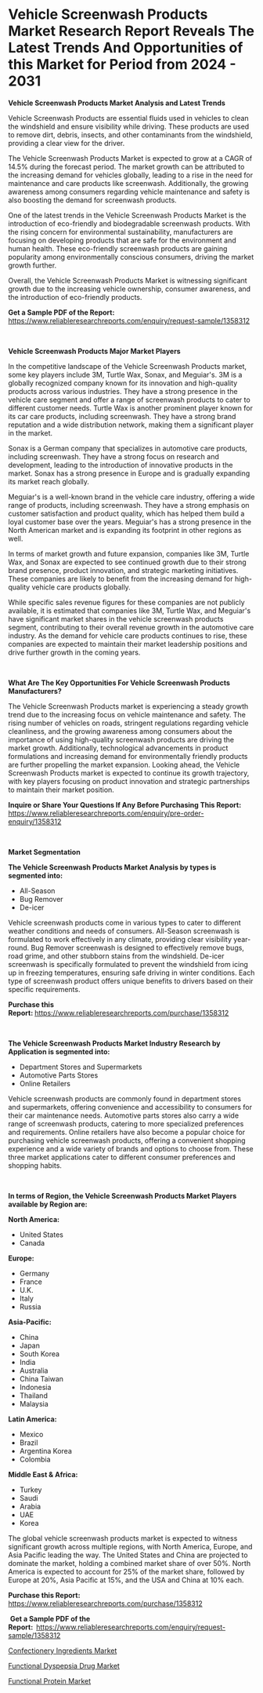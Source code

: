 <p><h1>Vehicle Screenwash Products Market Research Report Reveals The Latest Trends And Opportunities of this Market for Period from 2024 - 2031</h1></p><p><strong>Vehicle Screenwash Products Market Analysis and Latest Trends</strong></p>
<p><p>Vehicle Screenwash Products are essential fluids used in vehicles to clean the windshield and ensure visibility while driving. These products are used to remove dirt, debris, insects, and other contaminants from the windshield, providing a clear view for the driver.</p><p>The Vehicle Screenwash Products Market is expected to grow at a CAGR of 14.5% during the forecast period. The market growth can be attributed to the increasing demand for vehicles globally, leading to a rise in the need for maintenance and care products like screenwash. Additionally, the growing awareness among consumers regarding vehicle maintenance and safety is also boosting the demand for screenwash products.</p><p>One of the latest trends in the Vehicle Screenwash Products Market is the introduction of eco-friendly and biodegradable screenwash products. With the rising concern for environmental sustainability, manufacturers are focusing on developing products that are safe for the environment and human health. These eco-friendly screenwash products are gaining popularity among environmentally conscious consumers, driving the market growth further.</p><p>Overall, the Vehicle Screenwash Products Market is witnessing significant growth due to the increasing vehicle ownership, consumer awareness, and the introduction of eco-friendly products.</p></p>
<p><strong>Get a Sample PDF of the Report:&nbsp;</strong> <a href="https://www.reliableresearchreports.com/enquiry/request-sample/1358312">https://www.reliableresearchreports.com/enquiry/request-sample/1358312</a></p>
<p>&nbsp;</p>
<p><strong>Vehicle Screenwash Products Major Market Players</strong></p>
<p><p>In the competitive landscape of the Vehicle Screenwash Products market, some key players include 3M, Turtle Wax, Sonax, and Meguiar's. 3M is a globally recognized company known for its innovation and high-quality products across various industries. They have a strong presence in the vehicle care segment and offer a range of screenwash products to cater to different customer needs. Turtle Wax is another prominent player known for its car care products, including screenwash. They have a strong brand reputation and a wide distribution network, making them a significant player in the market.</p><p>Sonax is a German company that specializes in automotive care products, including screenwash. They have a strong focus on research and development, leading to the introduction of innovative products in the market. Sonax has a strong presence in Europe and is gradually expanding its market reach globally.</p><p>Meguiar's is a well-known brand in the vehicle care industry, offering a wide range of products, including screenwash. They have a strong emphasis on customer satisfaction and product quality, which has helped them build a loyal customer base over the years. Meguiar's has a strong presence in the North American market and is expanding its footprint in other regions as well.</p><p>In terms of market growth and future expansion, companies like 3M, Turtle Wax, and Sonax are expected to see continued growth due to their strong brand presence, product innovation, and strategic marketing initiatives. These companies are likely to benefit from the increasing demand for high-quality vehicle care products globally.</p><p>While specific sales revenue figures for these companies are not publicly available, it is estimated that companies like 3M, Turtle Wax, and Meguiar's have significant market shares in the vehicle screenwash products segment, contributing to their overall revenue growth in the automotive care industry. As the demand for vehicle care products continues to rise, these companies are expected to maintain their market leadership positions and drive further growth in the coming years.</p></p>
<p>&nbsp;</p>
<p><strong>What Are The Key Opportunities For Vehicle Screenwash Products Manufacturers?</strong></p>
<p><p>The Vehicle Screenwash Products market is experiencing a steady growth trend due to the increasing focus on vehicle maintenance and safety. The rising number of vehicles on roads, stringent regulations regarding vehicle cleanliness, and the growing awareness among consumers about the importance of using high-quality screenwash products are driving the market growth. Additionally, technological advancements in product formulations and increasing demand for environmentally friendly products are further propelling the market expansion. Looking ahead, the Vehicle Screenwash Products market is expected to continue its growth trajectory, with key players focusing on product innovation and strategic partnerships to maintain their market position.</p></p>
<p><strong>Inquire or Share Your Questions If Any Before Purchasing This Report:</strong> <a href="https://www.reliableresearchreports.com/enquiry/pre-order-enquiry/1358312">https://www.reliableresearchreports.com/enquiry/pre-order-enquiry/1358312</a></p>
<p>&nbsp;</p>
<p><strong>Market Segmentation</strong></p>
<p><strong>The Vehicle Screenwash Products Market Analysis by types is segmented into:</strong></p>
<p><ul><li>All-Season</li><li>Bug Remover</li><li>De-icer</li></ul></p>
<p><p>Vehicle screenwash products come in various types to cater to different weather conditions and needs of consumers. All-Season screenwash is formulated to work effectively in any climate, providing clear visibility year-round. Bug Remover screenwash is designed to effectively remove bugs, road grime, and other stubborn stains from the windshield. De-icer screenwash is specifically formulated to prevent the windshield from icing up in freezing temperatures, ensuring safe driving in winter conditions. Each type of screenwash product offers unique benefits to drivers based on their specific requirements.</p></p>
<p><strong>Purchase this Report:&nbsp;</strong><a href="https://www.reliableresearchreports.com/purchase/1358312">https://www.reliableresearchreports.com/purchase/1358312</a></p>
<p>&nbsp;</p>
<p><strong>The Vehicle Screenwash Products Market Industry Research by Application is segmented into:</strong></p>
<p><ul><li>Department Stores and Supermarkets</li><li>Automotive Parts Stores</li><li>Online Retailers</li></ul></p>
<p><p>Vehicle screenwash products are commonly found in department stores and supermarkets, offering convenience and accessibility to consumers for their car maintenance needs. Automotive parts stores also carry a wide range of screenwash products, catering to more specialized preferences and requirements. Online retailers have also become a popular choice for purchasing vehicle screenwash products, offering a convenient shopping experience and a wide variety of brands and options to choose from. These three market applications cater to different consumer preferences and shopping habits.</p></p>
<p>&nbsp;</p>
<p><strong>In terms of Region, the Vehicle Screenwash Products Market Players available by Region are:</strong></p>
<p>
    <p> <strong> North America: </strong>
        <ul>
            <li>United States</li>
            <li>Canada</li>
        </ul>
        </p> 
    <p> <strong> Europe: </strong>
        <ul>
            <li>Germany</li>
            <li>France</li>
            <li>U.K.</li>
            <li>Italy</li>
            <li>Russia</li>
        </ul>
        </p> 
    <p> <strong> Asia-Pacific: </strong>
        <ul>
            <li>China</li>
            <li>Japan</li>
            <li>South Korea</li>
            <li>India</li>
            <li>Australia</li>
            <li>China Taiwan</li>
            <li>Indonesia</li>
            <li>Thailand</li>
            <li>Malaysia</li>
        </ul>
        </p> 
    <p> <strong> Latin America: </strong>
        <ul>
            <li>Mexico</li>
            <li>Brazil</li>
            <li>Argentina Korea</li>
            <li>Colombia</li>
        </ul>
        </p> 
    <p> <strong> Middle East & Africa: </strong>
        <ul>
            <li>Turkey</li>
            <li>Saudi</li>
            <li>Arabia</li>
            <li>UAE</li>
            <li>Korea</li>
        </ul>
    </p>
    </p>
<p><p>The global vehicle screenwash products market is expected to witness significant growth across multiple regions, with North America, Europe, and Asia Pacific leading the way. The United States and China are projected to dominate the market, holding a combined market share of over 50%. North America is expected to account for 25% of the market share, followed by Europe at 20%, Asia Pacific at 15%, and the USA and China at 10% each.</p></p>
<p><strong>Purchase this Report: </strong><a href="https://www.reliableresearchreports.com/purchase/1358312">https://www.reliableresearchreports.com/purchase/1358312</a></p>
<p>&nbsp;<strong>Get a Sample PDF of the Report:&nbsp;&nbsp;</strong><a href="https://www.reliableresearchreports.com/enquiry/request-sample/1358312">https://www.reliableresearchreports.com/enquiry/request-sample/1358312</a></p>
<p><strong></strong></p>
<p><p><a href="https://view.publitas.com/reportprime-1/confectionery-ingredients-market-size-and-examines-its-market-scope-with-a-primary-focus-on-growth-opportunities-and-forecasted-trends-spanning-from-2023-to-2030/">Confectionery Ingredients Market</a></p><p><a href="https://view.publitas.com/reportprime-1/functional-dyspepsia-drug-market-size-share-trends-analysis-report-by-material-by-type-by-end-user-by-region-and-segment-forecasts-2023-2030/">Functional Dyspepsia Drug Market</a></p><p><a href="https://view.publitas.com/reportprime-1/functional-protein-market-research-report-forecasted-for-period-from-2023-2030-by-market-type-market-application-and-region/">Functional Protein Market</a></p></p>